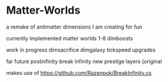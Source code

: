 # Matter-Worlds
a remake of antimatter dimensions I am creating for fun

currently implemented
matter worlds 1-8
dimboosts

work in progress
dimsacrifice
dimgalaxy
tickspeed upgrades

far future
postinfinity
break infinity
new prestige layers (original

makes use of https://github.com/Razenpok/BreakInfinity.cs

